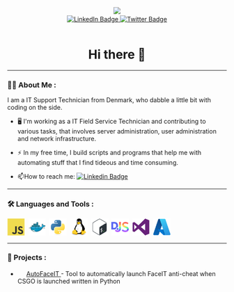 <div id="header" align="center">
  <img src="https://media.giphy.com/media/M9gbBd9nbDrOTu1Mqx/giphy.gif" width="100"/>
</div>

<div id="badges" align="center">
  <a href="https://linkedin.com/in/christian-de-linde">
    <img src="https://img.shields.io/badge/LinkedIn-blue?style=for-the-badge&logo=linkedin&logoColor=white" alt="LinkedIn Badge"/>
  </a>
  <a href="https://twitter.com/McDoom51">
    <img src="https://img.shields.io/badge/Twitter-blue?style=for-the-badge&logo=twitter&logoColor=white" alt="Twitter Badge"/>
  </a>
</div>

<div id="view counter" align="center">
  <img src="https://komarev.com/ghpvc/?username=mcdoom51&style=flat-square&color=blue" alt=""/>
</div>
  
<h1 align="center">
  Hi there 👋
</h1>

---

### :man_technologist: About Me :
I am a IT Support Technician from Denmark, who dabble a little bit with coding on the side.

- :desktop_computer: I'm working as a IT Field Service Technician and contributing to various tasks, that involves server administration, user administration and network infrastructure.

- :zap: In my free time, I build scripts and programs that help me with automating stuff that I find tideous and time consuming.

- :mailbox:How to reach me: [![Linkedin Badge](https://img.shields.io/badge/LinkedIn-blue?style=flat&logo=Linkedin&logoColor=white)](https://linkedin.com/in/christian-de-linde)

---

### :hammer_and_wrench: Languages and Tools :

<div>
  <img src="https://github.com/devicons/devicon/blob/master/icons/javascript/javascript-original.svg" title="JavaScript" alt="JavaScript" width="40" height="40"/>&nbsp;
  <img src="https://github.com/devicons/devicon/blob/master/icons/docker/docker-original.svg" title="Docker" alt="Docker" width="40" height="40"/>&nbsp;
  <img src="https://github.com/devicons/devicon/blob/master/icons/python/python-original.svg" title="Python" alt="Python" width="40" height="40"/>&nbsp;
  <img src="https://github.com/devicons/devicon/blob/master/icons/linux/linux-original.svg" title="Linux" alt="Linux" width="40" height="40"/>&nbsp;
  <img src="https://github.com/devicons/devicon/blob/master/icons/bash/bash-original.svg" title="Bash" alt="Bash" width="40" height="40"/>&nbsp;
  <img src="https://github.com/devicons/devicon/blob/master/icons/discordjs/discordjs-original.svg" title="Discord.js" alt="Discord.js" width="40" height="40"/>&nbsp;
  <img src="https://github.com/devicons/devicon/blob/master/icons/visualstudio/visualstudio-plain.svg" title="Visual Studio" alt="Visual Studio" width="40" height="40"/>&nbsp;
  <img src="https://github.com/devicons/devicon/blob/master/icons/azure/azure-original.svg" title="Azure" alt="Azure" width="40" height="40"/>&nbsp;
</div>

---

### :page_with_curl: Projects :

- <img height="16" width="16" src="https://cdn.simpleicons.org/faceit/FF5500" /> <a href="https://github.com/McDoom51/AutoFaceIT"> AutoFaceIT </a> - Tool to automatically launch FaceIT anti-cheat when CSGO is launched written in Python
